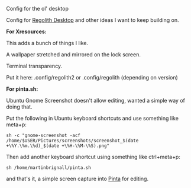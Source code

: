 Config for the ol' desktop

Config for [Regolith Desktop](https://regolith-linux.org/) and other ideas I want to keep building on.

**For Xresources:**

This adds a bunch of things I like. 

A wallpaper stretched and mirrored on the lock screen.

Terminal transparency.

Put it here: .config/regolith2 or .config/regolith (depending on version)

**For pinta.sh:**

Ubuntu Gnome Screenshot doesn't allow editing, wanted a simple way of doing that.

Put the following in Ubuntu keyboard shortcuts and use something like meta+p:

```
sh -c "gnome-screenshot -acf /home/$USER/Pictures/screenshots/screenshot_$(date +\%Y.\%m.\%d)_$(date +\%H-\%M-\%S).png"
```

Then add another keyboard shortcut using something like ctrl+meta+p:

```
sh /home/martinbrignall/pinta.sh
```

and that's it, a simple screen capture into [Pinta](https://www.pinta-project.com/) for editing.

